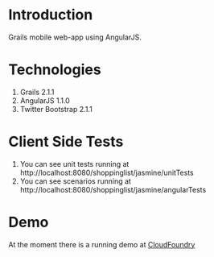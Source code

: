 Introduction
============

Grails mobile web-app using AngularJS.

Technologies
============

1. Grails 2.1.1
2. AngularJS 1.1.0
3. Twitter Bootstrap 2.1.1

Client Side Tests
=================

1. You can see unit tests running at http://localhost:8080/shoppinglist/jasmine/unitTests
2. You can see scenarios running at http://localhost:8080/shoppinglist/jasmine/angularTests

Demo
====

At the moment there is a running demo at [CloudFoundry](http://shoppinglist.cloudfoundy.com "Shopping List at Cloudfoundry") 
